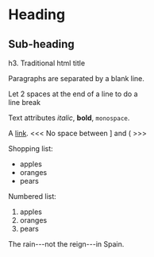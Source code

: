 Heading
=======

Sub-heading
-----------

h3. Traditional html title

Paragraphs are separated
by a blank line.

Let 2 spaces at the end of a line to do a  
line break

Text attributes *italic*,
**bold**, `monospace`.

A [link](http://example.com).
<<<   No space between ] and (  >>>

Shopping list:

* apples
* oranges
* pears

Numbered list:

1. apples
2. oranges
3. pears

The rain---not the reign---in
Spain.
